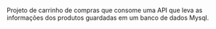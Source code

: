 Projeto de carrinho de compras que consome uma API que leva as informações dos produtos guardadas em um banco de dados Mysql.

